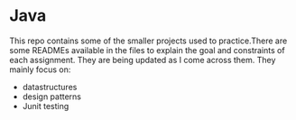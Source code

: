 # Java
This repo contains some of the smaller projects used to practice.There are some READMEs available in the files to explain the goal and constraints of each assignment. They are being updated as I come across them.
They mainly focus on:
* datastructures
* design patterns
* Junit testing
